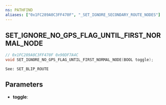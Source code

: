 ```yaml
---
ns: PATHFIND
aliases: ["0x1FC289A0C3FF470F", "_SET_IGNORE_SECONDARY_ROUTE_NODES"]
---
```

## SET_IGNORE_NO_GPS_FLAG_UNTIL_FIRST_NORMAL_NODE

```c
// 0x1FC289A0C3FF470F 0x90DF7A4C
void SET_IGNORE_NO_GPS_FLAG_UNTIL_FIRST_NORMAL_NODE(BOOL toggle);
```

```
See: SET_BLIP_ROUTE
```

## Parameters
* **toggle**: 

